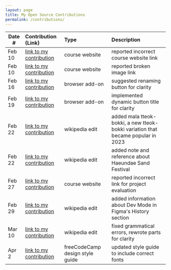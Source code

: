 ```yaml
---
layout: page
title: My Open Source Contributions
permalink: /contributions/
---
```


<!--
Type of the contribution should be "Wikipedia edit", "OpenStreet Map feature", "Documentation", "Course website", "Blog",
"Browser Add-on", etc.

The description should include a brief summary of what you did.

The link should bring us to a public page that shows your contribution. 

Replace the first row with your own contribution. 

-->





| Date #       | Contribution (Link)  | Type  | Description |
|---|:---|:---|:---|
| Feb 10 | [link to my contribution](https://github.com/joannakl/ossd/issues/87) | course website | reported incorrect course website link |
| Feb 10 | [link to my contribution](https://github.com/joannakl/ossd/issues/88) | course website    | reported broken image link     |
| Feb 16 | [link to my contribution](https://github.com/ossd-s24/TikTock/issues/10) | browser add-on | suggested renaming button for clarity |
| Feb 19 | [link to my contribution](https://github.com/ossd-s24/TikTock/pull/15) | browser add-on | implemented dynamic button title for clarity |
| Feb 22 | [link to my contribution](https://en.wikipedia.org/wiki/Tteokbokki) | wikipedia edit | added mala tteok-bokki, a new tteok-bokki variation that became popular in 2023 |
| Feb 22 | [link to my contribution](https://en.wikipedia.org/wiki/Haeundae_Beach) | wikipedia edit | added note and reference about Haeundae Sand Festival | 
| Feb 27| [link to my contribution](https://github.com/joannakl/ossd/issues/101) | course website | reported incorrect link for project evaluation |
| Feb 29 | [link to my contribution](https://en.wikipedia.org/wiki/Figma) | wikipedia edit | added information about Dev Mode in Figma's History section |
| Mar 10 | [link to my contribution](https://en.wikipedia.org/wiki/Mochi_donut) | wikipedia edit | fixed grammatical errors, rewrote parts for clarity |
| Apr 2 | [link to my contribution](https://github.com/freeCodeCamp/design-style-guide/pull/50) | freeCodeCamp design style guide | updated style guide to include correct fonts |